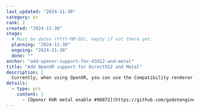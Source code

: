 ```yaml
---
last_updated: "2024-11-30"
category: xr
rank: 2
created: "2024-11-30"
stage:
  # Must be dates (YYYY-MM-DD), empty if not there yet.
  planning: "2024-11-30"
  ongoing: "2024-11-30"
  done: ""
anchor: "add-openxr-support-for-d3d12-and-metal"
title: "Add OpenXR support for DirectX12 and Metal"
description: |
  Currently, when using OpenXR, you can use the Compatibility renderer or the _Forward+_ and _Mobile_ renderers, but only when using Vulkan. We want to add support for DirectX12 and Metal so that users on all platforms can benefit from OpenXR.
details:
  - type: prs
    content: |
      - [Openxr KHR metal enable #98872](https://github.com/godotengine/godot/pull/98872)
---
```

